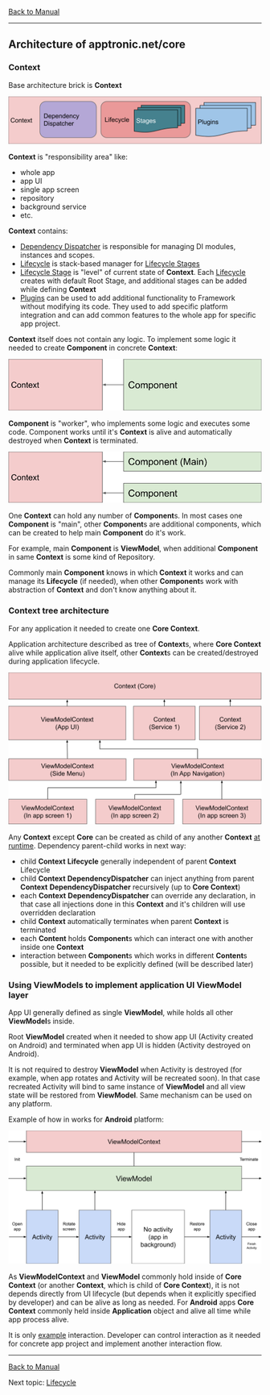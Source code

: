 [Back to Manual](../manual.md)

___

## Architecture of apptronic.net/core

### Context

Base architecture brick is **Context**

![Context acrchitecture](../images/architecture_base.svg)

**Context** is "responsibility area" like:
 - whole app
 - app UI
 - single app screen
 - repository
 - background service
 - etc.

**Context** contains:
 - <ins>Dependency Dispatcher</ins> is responsible for managing DI modules, instances and scopes.
 - <ins>Lifecycle</ins> is stack-based manager for <ins>Lifecycle Stages</ins>
 - <ins>Lifecycle Stage</ins> is "level" of current state of **Context**. Each <ins>Lifecycle</ins> creates with default Root Stage, and additional stages can be added while defining **Context**
 - <ins>Plugins</ins> can be used to add additional functionality to Framework without modifying its code. They used to add specific platform integration and can add common features to the whole app for specific app project.
 
 **Context** itself does not contain any logic. To implement some logic it needed to create **Component** in concrete **Context**:

![Context components](../images/architecture_context_component.svg)

**Component** is "worker", who implements some logic and executes some code. Component works until it's **Context** is alive and automatically destroyed when **Context** is terminated.

![One context - many components](../images/architecture_context_component_many.svg)
 
 One **Context** can hold any number of **Component**s. In most cases one **Component** is "main", other **Component**s are additional components, which can be created to help main **Component** do it's work.
 
 For example, main **Component** is **ViewModel**, when additional **Component** in same **Context** is some kind of Repository.
 
 Commonly main **Component** knows in which **Context** it works and can manage its **Lifecycle** (if needed), when other **Component**s work with abstraction of **Context** and don't know anything about it.

 ### Context tree architecture
 
 For any application it needed to create one **Core Context**.
 
 Application architecture described as tree of **Context**s, where **Core Context** alive while application alive itself, other **Context**s can be created/destroyed during application lifecycle.
 
![Context tree](../images/context_tree.svg)

 Any **Context** except **Core** can be created as child of any another **Context** <ins>at runtime</ins>. Dependency parent-child works in next way:
  - child **Context** **Lifecycle** generally independent of parent **Context** Lifecycle
  - child **Context** **DependencyDispatcher** can inject anything from parent **Context** **DependencyDispatcher** recursively (up to **Core Context**)
  - each **Context** **DependencyDispatcher** can override any declaration, in that case all injections done in this **Context** and it's children will use overridden declaration
  - child **Context** automatically terminates when parent **Context** is terminated
  - each **Content** holds **Component**s which can interact one with another inside one **Context**
  - interaction between **Component**s which works in different **Content**s possible, but it needed to be explicitly defined (will be described later)

 ### Using ViewModels to implement application UI ViewModel layer
 
 App UI generally defined as single **ViewModel**, while holds all other **ViewModel**s inside.
 
 Root **ViewModel** created when it needed to show app UI (Activity created on Android) and terminated when app UI is hidden (Activity destroyed on Android).
 
 It is not required to destroy **ViewModel** when Activity is destroyed (for example, when app rotates and Activity will be recreated soon). In that case recreated Activity will bind to same instance of **ViewModel** and all view state will be restored from **ViewModel**. Same mechanism can be used on any platform.
 
 Example of how in works for **Android** platform:
 
![Interaction between Activity and ViewModel](../images/activity_view_model_lifecycle.svg)

As **ViewModelContext** and **ViewModel** commonly hold inside of **Core Context** (or another **Context**, which is child of **Core Context**), it is not depends directly from UI lifecycle (but depends when it explicitly specified by developer) and can be alive as long as needed. For **Android** apps **Core Context** commonly held inside **Application** object and alive all time while app process alive.

It is only <ins>example</ins> interaction. Developer can control interaction as it needed for concrete app project and implement another interaction flow.

___

[Back to Manual](../manual.md)

Next topic: [Lifecycle](lifecycle.md)